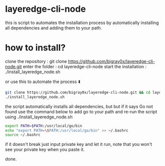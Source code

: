 # layeredge-cli-node
this is script to automates the installation process by automatically installing all dependencies and adding them to your path.


# how to install?

clone the repository : git clone https://github.com/bigray0x/layeredge-cli-node.git
enter the folder : cd layeredge-cli-node
start the installation : ./install_layeredge_node.sh

or use this to automate the process ⬇️

```bash
git clone https://github.com/bigray0x/layeredge-cli-node.git && cd layeredge-cli-node
./install_layeredge_node.sh
```
the script automatically installs all dependencies, but but if it says Go not found use the command below to add go to your path and re-run the script using ./install_layeredge_node.sh


```bash
export PATH=$PATH:/usr/local/go/bin
echo "export PATH=\$PATH:/usr/local/go/bin" >> ~/.bashrc
source ~/.bashrc
```

if it doesn't break just input private key and let it run, note that you won't see your private key when you paste it.

done. 
